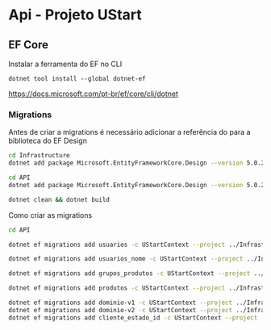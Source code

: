 # Api - Projeto UStart

## EF Core

Instalar a ferramenta do EF no CLI
```
dotnet tool install --global dotnet-ef
```
https://docs.microsoft.com/pt-br/ef/core/cli/dotnet

### Migrations

Antes de criar a migrations é necessário adicionar a referência do para a biblioteca do EF Design
```bash
cd Infrastructure 
dotnet add package Microsoft.EntityFrameworkCore.Design --version 5.0.2

cd API
dotnet add package Microsoft.EntityFrameworkCore.Design --version 5.0.2

dotnet clean && dotnet build
```

Como criar as migrations
```bash
cd API

dotnet ef migrations add usuarios -c UStartContext --project ../Infrastructure/Infrastructure.csproj

dotnet ef migrations add usuarios_nome -c UStartContext --project ../Infrastructure/Infrastructure.csproj

dotnet ef migrations add grupos_produtos -c UStartContext --project ../Infrastructure/Infrastructure.csproj

dotnet ef migrations add produtos -c UStartContext --project ../Infrastructure/Infrastructure.csproj

dotnet ef migrations add dominio-v1 -c UStartContext --project ../Infrastructure/Infrastructure.csproj
dotnet ef migrations add dominio-v2 -c UStartContext --project ../Infrastructure/Infrastructure.csproj
dotnet ef migrations add cliente_estado_id -c UStartContext --project ../Infrastructure/Infrastructure.csproj
```